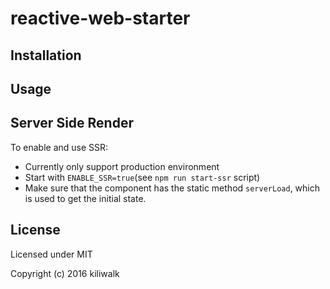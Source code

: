 reactive-web-starter
=================================

## Installation


## Usage

## Server Side Render
To enable and use SSR:

* Currently only support production environment
* Start with `ENABLE_SSR=true`(see `npm run start-ssr` script)
* Make sure that the component has the static method `serverLoad`, which is used to get the initial state.

## License

Licensed under MIT

Copyright (c) 2016 kiliwalk
